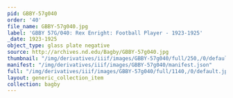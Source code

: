 ```yaml
---
pid: GBBY-57g040
order: '40'
file_name: GBBY-57g040.jpg
label: 'GBBY 57G/040: Rex Enright: Football Player - 1923-1925'
_date: 1923-1925
object_type: glass plate negative
source: http://archives.nd.edu/Bagby/GBBY-57g040.jpg
thumbnail: "/img/derivatives/iiif/images/GBBY-57g040/full/250,/0/default.jpg"
manifest: "/img/derivatives/iiif/images/GBBY-57g040/manifest.json"
full: "/img/derivatives/iiif/images/GBBY-57g040/full/1140,/0/default.jpg"
layout: generic_collection_item
collection: bagby
---
```


